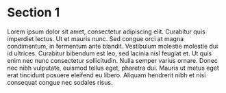 # Section 1

Lorem ipsum dolor sit amet, consectetur adipiscing elit. Curabitur quis imperdiet lectus. Ut et mauris nunc. Sed congue orci at magna condimentum, in fermentum ante blandit. Vestibulum molestie molestie dui id ultrices. Curabitur bibendum est leo, sed lacinia nisl feugiat et. Ut quis enim nec nunc consectetur sollicitudin. Nulla semper varius ornare. Donec nec nibh vulputate, euismod tellus eget, pharetra dui. Mauris ut metus eget erat tincidunt posuere eleifend eu libero. Aliquam hendrerit nibh et nisi consequat congue nec sodales risus.
